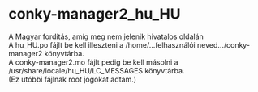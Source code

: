 # conky-manager2_hu_HU
A Magyar fordítás, amíg meg nem jelenik hivatalos oldalán<br>
A hu_HU.po fájlt be kell illeszteni a /home/...felhasználói neved.../conky-manager2 könyvtárba.<br>
A conky-manager2.mo fájlt pedig be kell másolni a /usr/share/locale/hu_HU/LC_MESSAGES könyvtárba. <br>(Ez utóbbi fájlnak root jogokat adtam.)
